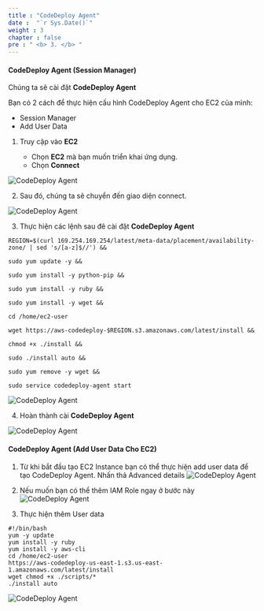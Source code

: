```yaml
---
title : "CodeDeploy Agent"
date :  "`r Sys.Date()`" 
weight : 3 
chapter : false
pre : " <b> 3. </b> "
---
```


#### CodeDeploy Agent (Session Manager)

Chúng ta sẽ cài đặt **CodeDeploy Agent**

Bạn có 2 cách để thực hiện cấu hình CodeDeploy Agent cho EC2 của mình:
- Session Manager
- Add User Data

1. Truy cập vào **EC2**
    
    - Chọn **EC2** mà bạn muốn triển khai ứng dụng.
    - Chọn **Connect**

![CodeDeploy Agent](/images/3/5.png)

2. Sau đó, chúng ta sẽ chuyển đến giao diện connect.

![CodeDeploy Agent](/images/3/6.png)

3. Thực hiện các lệnh sau đê cài đặt **CodeDeploy Agent**

```
REGION=$(curl 169.254.169.254/latest/meta-data/placement/availability-zone/ | sed 's/[a-z]$//') &&

sudo yum update -y &&

sudo yum install -y python-pip &&

sudo yum install -y ruby &&

sudo yum install -y wget &&

cd /home/ec2-user

wget https://aws-codedeploy-$REGION.s3.amazonaws.com/latest/install &&

chmod +x ./install &&

sudo ./install auto &&

sudo yum remove -y wget &&

sudo service codedeploy-agent start
```

![CodeDeploy Agent](/images/3/7.png)

4. Hoàn thành cài **CodeDeploy Agent**

![CodeDeploy Agent](/images/3/8.png)

#### CodeDeploy Agent (Add User Data Cho EC2)

1. Từ khi bắt đầu tạo EC2 Instance bạn có thể thực hiện add user data để tạo CodeDeploy Agent. Nhấn thả Advanced details
![CodeDeploy Agent](/images/3/2.png)

1. Nếu muốn bạn có thể thêm IAM Role ngay ở bước này
![CodeDeploy Agent](/images/3/3.png)
1. Thực hiện thêm User data
```
#!/bin/bash
yum -y update
yum install -y ruby
yum install -y aws-cli
cd /home/ec2-user
https://aws-codedeploy-us-east-1.s3.us-east-1.amazonaws.com/latest/install
wget chmod +x ./scripts/*
./install auto
```
![CodeDeploy Agent](/images/3/4.png)